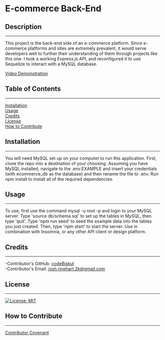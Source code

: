 
  # E-commerce Back-End   

  ## Description
  ---

  This project is the back-end side of an e-commerce platform. Since e-commerce platforms and sites are extremely prevalent, it would serve developers well to further their understanding of them through projects like this one. I took a working Express.js API, and reconfigured it to use Sequelize to interact with a MySQL database.     

  [Video Demonstration](https://drive.google.com/file/d/1WvtTqubZSk91tLAW-6QR2r5wLw1CAW-w/view)  

  ## Table of Contents
  ---

  [Installation](#installation)   
  [Usage](#usage)   
  [Credits](#credits)   
  [License](#license)   
  [How to Contribute](#how-to-contribute)

  ## Installation
  ---

  You will need MySQL set up on your computer to run this application. First, clone the repo into a destination of your choosing. Assuming you have MySQL installed, navigate to the .env.EXAMPLE and insert your credentials (with ecommerce_db as the database) and then rename the file to .env. Run npm install to install all of the required dependencies.   

  ## Usage
  ---

  To use, first use the command mysql -u root -p and login to your MySQL server. Type 'source db/schema.sql' to set up the tables in MySQL, then type 'quit'. Type 'npm run seed' to seed the example data into the tables you just created. Then, type 'npm start' to start the server. Use in combination with Insomnia, or any other API client or design platform.   

  ## Credits
  ---

  -Contributor's GitHub: [codeBiskut](github.com/codeBiskut)   
  -Contributor's Email: <josh.rinehart.2k@gmail.com>   

  ## License
  ---

  
  [![License: MIT](https://img.shields.io/badge/License-MIT-yellow.svg)](https://opensource.org/licenses/MIT)   

  ## How to Contribute
  ---

     

  [Contributor Covenant](https://www.contributor-covenant.org/)   
